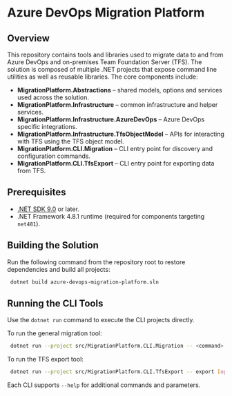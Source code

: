 # Azure DevOps Migration Platform

## Overview

This repository contains tools and libraries used to migrate data to and from Azure DevOps and on-premises Team Foundation Server (TFS). The solution is composed of multiple .NET projects that expose command line utilities as well as reusable libraries. The core components include:

- **MigrationPlatform.Abstractions** – shared models, options and services used across the solution.
- **MigrationPlatform.Infrastructure** – common infrastructure and helper services.
- **MigrationPlatform.Infrastructure.AzureDevOps** – Azure DevOps specific integrations.
- **MigrationPlatform.Infrastructure.TfsObjectModel** – APIs for interacting with TFS using the TFS object model.
- **MigrationPlatform.CLI.Migration** – CLI entry point for discovery and configuration commands.
- **MigrationPlatform.CLI.TfsExport** – CLI entry point for exporting data from TFS.

## Prerequisites

- [.NET SDK 9.0](https://dotnet.microsoft.com/) or later.
- .NET Framework 4.8.1 runtime (required for components targeting `net481`).

## Building the Solution

Run the following command from the repository root to restore dependencies and build all projects:

```bash
 dotnet build azure-devops-migration-platform.sln
```

## Running the CLI Tools

Use the `dotnet run` command to execute the CLI projects directly.

To run the general migration tool:

```bash
 dotnet run --project src/MigrationPlatform.CLI.Migration -- <command> [options]
```

To run the TFS export tool:

```bash
 dotnet run --project src/MigrationPlatform.CLI.TfsExport -- export [options]
```

Each CLI supports `--help` for additional commands and parameters.

